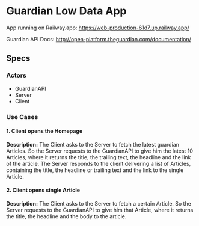 # Guardian Low Data App

App running on Railway.app: https://web-production-61d7.up.railway.app/

Guardian API Docs: http://open-platform.theguardian.com/documentation/


## Specs

### Actors

- GuardianAPI
- Server
- Client

### Use Cases

#### 1\. Client opens the Homepage

**Description:** The Client asks to the Server to fetch the latest guardian Articles. So the Server
requests to the GuardianAPI to give him the latest 10 Articles, where it returns the title, the
trailing text, the headline and the link of the article. The Server responds to the client
delivering a list of Articles, containing the title, the headline or trailing text and the link to
the single Article.

#### 2\. Client opens single Article

**Description:** The Client asks to the Server to fetch a certain Article. So the Server requests to
the GuardianAPI to give him that Article, where it returns the title, the headline and the body to
the article.
